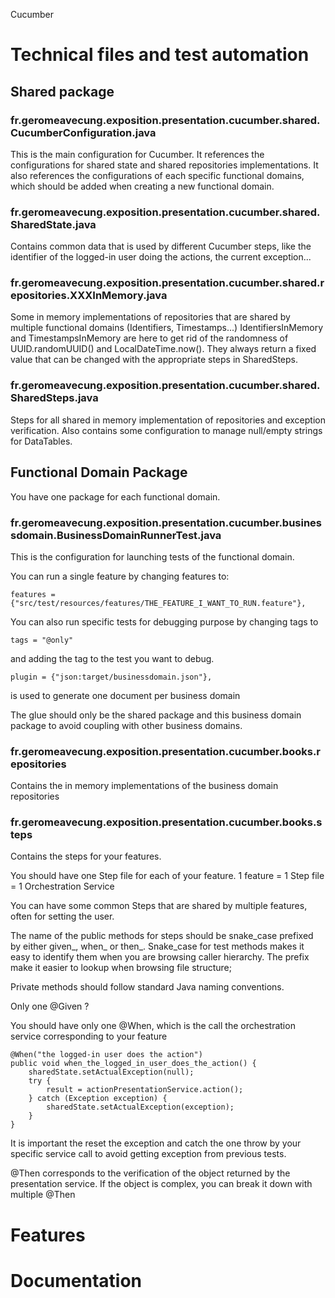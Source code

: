 Cucumber

# Technical files and test automation

## Shared package

### fr.geromeavecung.exposition.presentation.cucumber.shared.CucumberConfiguration.java

This is the main configuration for Cucumber. It references the configurations for shared state and shared repositories
implementations. It also references the configurations of each specific functional domains, which should be added when
creating a new functional domain.

### fr.geromeavecung.exposition.presentation.cucumber.shared.SharedState.java

Contains common data that is used by different Cucumber steps, like the identifier of the logged-in user doing the
actions, the current exception...

### fr.geromeavecung.exposition.presentation.cucumber.shared.repositories.XXXInMemory.java

Some in memory implementations of repositories that are shared by multiple functional domains (Identifiers,
Timestamps...)
IdentifiersInMemory and TimestampsInMemory are here to get rid of the randomness of UUID.randomUUID() and
LocalDateTime.now(). They always return a fixed value that can be changed with the appropriate steps in SharedSteps.

### fr.geromeavecung.exposition.presentation.cucumber.shared.SharedSteps.java

Steps for all shared in memory implementation of repositories and exception verification. Also contains some
configuration to manage null/empty strings for DataTables.

## Functional Domain Package

You have one package for each functional domain.

### fr.geromeavecung.exposition.presentation.cucumber.businessdomain.BusinessDomainRunnerTest.java

This is the configuration for launching tests of the functional domain.

You can run a single feature by changing features to:

```
features = {"src/test/resources/features/THE_FEATURE_I_WANT_TO_RUN.feature"},
``` 

You can also run specific tests for debugging purpose by changing tags to

```
tags = "@only"
```

and adding the tag to the test you want to debug.

```
plugin = {"json:target/businessdomain.json"},
```

is used to generate one document per business domain

The glue should only be the shared package and this business domain package to avoid coupling with other business
domains.

### fr.geromeavecung.exposition.presentation.cucumber.books.repositories

Contains the in memory implementations of the business domain repositories

### fr.geromeavecung.exposition.presentation.cucumber.books.steps

Contains the steps for your features.

You should have one Step file for each of your feature. 1 feature = 1 Step file = 1 Orchestration Service

You can have some common Steps that are shared by multiple features, often for setting the user.

The name of the public methods for steps should be snake_case prefixed by either given_, when_ or then_. Snake_case for
test methods makes it easy to identify them when you are browsing caller hierarchy. The prefix make it easier to lookup
when browsing file structure;

Private methods should follow standard Java naming conventions.


Only one @Given ?

You should have only one @When, which is the call the orchestration service corresponding to your feature

```
@When("the logged-in user does the action")
public void when_the_logged_in_user_does_the_action() {
    sharedState.setActualException(null);
    try {
        result = actionPresentationService.action();
    } catch (Exception exception) {
        sharedState.setActualException(exception);
    }
}
```
It is important the reset the exception and catch the one throw by your specific service call 
to avoid getting exception from previous tests. 

@Then corresponds to the verification of the object returned by the presentation service. If the object is
complex, you can break it down with multiple @Then

# Features

# Documentation

